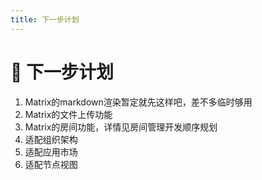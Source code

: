 ```yaml
---
title: 下一步计划
---
```


# 🚀 下一步计划

<ol>



<li>Matrix的markdown渲染暂定就先这样吧，差不多临时够用</li>

<li>Matrix的文件上传功能</li>



<li>Matrix的房间功能，详情见房间管理开发顺序规划</li>



<li>适配组织架构</li>
<li>适配应用市场</li>
<li>适配节点视图</li>

</ol>